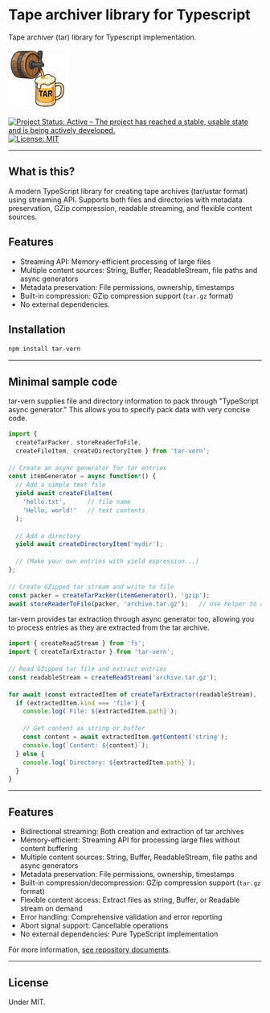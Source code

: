 # Tape archiver library for Typescript

Tape archiver (tar) library for Typescript implementation.

![tar-vern](images/tar-vern-120-c.png)

[![Project Status: Active – The project has reached a stable, usable state and is being actively developed.](https://www.repostatus.org/badges/latest/active.svg)](https://www.repostatus.org/#active)
[![License: MIT](https://img.shields.io/badge/License-MIT-yellow.svg)](https://opensource.org/licenses/MIT)

----

## What is this?

A modern TypeScript library for creating tape archives (tar/ustar format) using streaming API. Supports both files and directories with metadata preservation, GZip compression, readable streaming, and flexible content sources.

## Features

- Streaming API: Memory-efficient processing of large files
- Multiple content sources: String, Buffer, ReadableStream, file paths and async generators
- Metadata preservation: File permissions, ownership, timestamps
- Built-in compression: GZip compression support (`tar.gz` format)
- No external dependencies.

## Installation

```bash
npm install tar-vern
```

----

## Minimal sample code

tar-vern supplies file and directory information to pack through "TypeScript async generator."
This allows you to specify pack data with very concise code.

```typescript
import {
  createTarPacker, storeReaderToFile,
  createFileItem, createDirectoryItem } from 'tar-vern';

// Create an async generator for tar entries
const itemGenerator = async function*() {
  // Add a simple text file
  yield await createFileItem(
    'hello.txt',      // file name
    'Hello, world!'   // text contents
  );
  
  // Add a directory
  yield await createDirectoryItem('mydir');

  // (Make your own entries with yield expression...)
};

// Create GZipped tar stream and write to file
const packer = createTarPacker(itemGenerator(), 'gzip');
await storeReaderToFile(packer, 'archive.tar.gz');   // Use helper to awaitable
```

tar-vern provides tar extraction through async generator too, allowing you to process entries as they are extracted from the tar archive.

```typescript
import { createReadStream } from 'fs';
import { createTarExtractor } from 'tar-vern';

// Read GZipped tar file and extract entries
const readableStream = createReadStream('archive.tar.gz');

for await (const extractedItem of createTarExtractor(readableStream), 'gzip') {
  if (extractedItem.kind === 'file') {
    console.log(`File: ${extractedItem.path}`);
    
    // Get content as string or buffer
    const content = await extractedItem.getContent('string');
    console.log(`Content: ${content}`);
  } else {
    console.log(`Directory: ${extractedItem.path}`);
  }
}
```

----

## Features

- Bidirectional streaming: Both creation and extraction of tar archives
- Memory-efficient: Streaming API for processing large files without content buffering
- Multiple content sources: String, Buffer, ReadableStream, file paths and async generators
- Metadata preservation: File permissions, ownership, timestamps
- Built-in compression/decompression: GZip compression support (`tar.gz` format)
- Flexible content access: Extract files as string, Buffer, or Readable stream on demand
- Error handling: Comprehensive validation and error reporting
- Abort signal support: Cancellable operations
- No external dependencies: Pure TypeScript implementation

For more information, [see repository documents](http://github.com/kekyo/tar-vern/).

----

## License

Under MIT.
